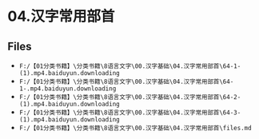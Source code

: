 # 04.汉字常用部首

## Files

- `F:/【01分类书籍】\分类书籍\8语言文字\00.汉字基础\04.汉字常用部首\64-1-(1).mp4.baiduyun.downloading`
- `F:/【01分类书籍】\分类书籍\8语言文字\00.汉字基础\04.汉字常用部首\64-1-.mp4.baiduyun.downloading`
- `F:/【01分类书籍】\分类书籍\8语言文字\00.汉字基础\04.汉字常用部首\64-2-(1).mp4.baiduyun.downloading`
- `F:/【01分类书籍】\分类书籍\8语言文字\00.汉字基础\04.汉字常用部首\64-3-(1).mp4.baiduyun.downloading`
- `F:/【01分类书籍】\分类书籍\8语言文字\00.汉字基础\04.汉字常用部首\files.md`
